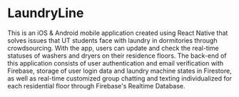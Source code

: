 # LaundryLine

This is an iOS & Android mobile application created using React Native that solves issues that UT students face with laundry in dormitories through crowdsourcing. With the app, users can update and check the real-time statuses of washers and dryers on their residence floors. The back-end of this application consists of user authentication and email verification with Firebase, storage of user login data and laundry machine states in Firestore, as well as real-time customized group chatting and texting individualized for each residential floor through Firebase's Realtime Database.
